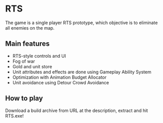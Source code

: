 # RTS
The game is a single player RTS prototype, which objective is to eliminate all enemies on the map.

## Main features
- RTS-style controls and UI
- Fog of war
- Gold and unit store
- Unit attributes and effects are done using Gameplay Ability System
- Optimization with Animation Budget Allocator
- Unit avoidance using Detour Crowd Avoidance

## How to play
Download a build archive from URL at the description, extract and hit RTS.exe!
